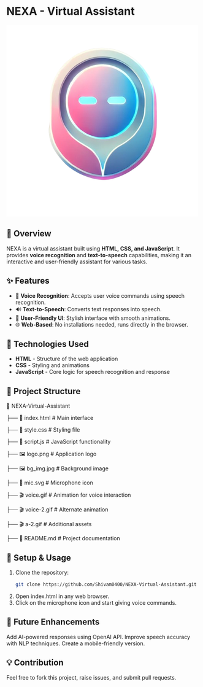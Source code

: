 # NEXA - Virtual Assistant  

![NEXA Logo](logo.png)  

## 📌 Overview  
NEXA is a virtual assistant built using **HTML, CSS, and JavaScript**. It provides **voice recognition** and **text-to-speech** capabilities, making it an interactive and user-friendly assistant for various tasks.  

## ✨ Features  
- 🎤 **Voice Recognition**: Accepts user voice commands using speech recognition.  
- 🔊 **Text-to-Speech**: Converts text responses into speech.  
- 🎨 **User-Friendly UI**: Stylish interface with smooth animations.  
- 🌐 **Web-Based**: No installations needed, runs directly in the browser.  

## 🚀 Technologies Used  
- **HTML** - Structure of the web application  
- **CSS** - Styling and animations  
- **JavaScript** - Core logic for speech recognition and response  

## 📂 Project Structure  
📁 NEXA-Virtual-Assistant

├── 📜 index.html # Main interface 

├── 🎨 style.css # Styling file 

├── 🎤 script.js # JavaScript functionality

├── 🖼️ logo.png # Application logo 

├── 🖼️ bg_img.jpg # Background image 

├── 🎵 mic.svg # Microphone icon 

├── 🎬 voice.gif # Animation for voice interaction 

├── 🎬 voice-2.gif # Alternate animation 

├── 🎬 a-2.gif # Additional assets 

├── 📜 README.md # Project documentation 

## 🔧 Setup & Usage  
1. Clone the repository:  
   ```bash
   git clone https://github.com/Shivam0400/NEXA-Virtual-Assistant.git
2. Open index.html in any web browser.
3. Click on the microphone icon and start giving voice commands.
## 🎯 Future Enhancements
Add AI-powered responses using OpenAI API.
Improve speech accuracy with NLP techniques.
Create a mobile-friendly version.
## 💡 Contribution
Feel free to fork this project, raise issues, and submit pull requests.
